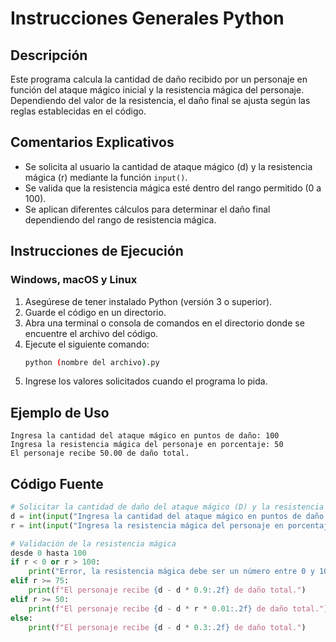 # Instrucciones Generales Python

## Descripción

Este programa calcula la cantidad de daño recibido por un personaje en función del ataque mágico inicial y la resistencia mágica del personaje. Dependiendo del valor de la resistencia, el daño final se ajusta según las reglas establecidas en el código.

## Comentarios Explicativos

- Se solicita al usuario la cantidad de ataque mágico (d) y la resistencia mágica (r) mediante la función `input()`.
- Se valida que la resistencia mágica esté dentro del rango permitido (0 a 100).
- Se aplican diferentes cálculos para determinar el daño final dependiendo del rango de resistencia mágica.

## Instrucciones de Ejecución

### Windows, macOS y Linux

1. Asegúrese de tener instalado Python (versión 3 o superior).
2. Guarde el código en un directorio.
3. Abra una terminal o consola de comandos en el directorio donde se encuentre el archivo del código.
4. Ejecute el siguiente comando:
   ```sh
   python (nombre del archivo).py
   ```
5. Ingrese los valores solicitados cuando el programa lo pida.

## Ejemplo de Uso

```
Ingresa la cantidad del ataque mágico en puntos de daño: 100
Ingresa la resistencia mágica del personaje en porcentaje: 50
El personaje recibe 50.00 de daño total.
```

## Código Fuente

```python
# Solicitar la cantidad de daño del ataque mágico (D) y la resistencia mágica (r)
d = int(input("Ingresa la cantidad del ataque mágico en puntos de daño: "))
r = int(input("Ingresa la resistencia mágica del personaje en porcentaje: "))

# Validación de la resistencia mágica
desde 0 hasta 100
if r < 0 or r > 100:
    print("Error, la resistencia mágica debe ser un número entre 0 y 100.")
elif r >= 75:
    print(f"El personaje recibe {d - d * 0.9:.2f} de daño total.")
elif r >= 50:
    print(f"El personaje recibe {d - d * r * 0.01:.2f} de daño total.")
else:
    print(f"El personaje recibe {d - d * 0.3:.2f} de daño total.")
```
